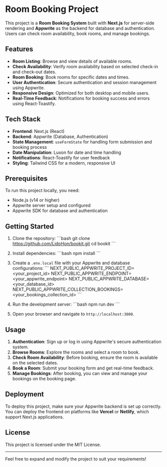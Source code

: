 # Room Booking Project

This project is a **Room Booking System** built with **Next.js** for server-side rendering and **Appwrite** as the backend for database and authentication. Users can check room availability, book rooms, and manage bookings.

## Features

- **Room Listing**: Browse and view details of available rooms.
- **Check Availability**: Verify room availability based on selected check-in and check-out dates.
- **Room Booking**: Book rooms for specific dates and times.
- **User Authentication**: Secure authentication and session management using Appwrite.
- **Responsive Design**: Optimized for both desktop and mobile users.
- **Real-Time Feedback**: Notifications for booking success and errors using React-Toastify.

## Tech Stack

- **Frontend**: Next.js (React)
- **Backend**: Appwrite (Database, Authentication)
- **State Management**: `useFormState` for handling form submission and booking process
- **Date Manipulation**: Luxon for date and time handling
- **Notifications**: React-Toastify for user feedback
- **Styling**: Tailwind CSS for a modern, responsive UI

## Prerequisites

To run this project locally, you need:

- Node.js (v14 or higher)
- Appwrite server setup and configured
- Appwrite SDK for database and authentication

## Getting Started

1. Clone the repository:
   \`\`\`bash
   git clone https://github.com/LidoHon/bookit.git
   cd bookit
   \`\`\`

2. Install dependencies:
   \`\`\`bash
   npm install
   \`\`\`

3. Create a `.env.local` file with your Appwrite and database configurations:
   \`\`\`
   NEXT_PUBLIC_APPWRITE_PROJECT_ID=<your_project_id>
   NEXT_PUBLIC_APPWRITE_ENDPOINT=<your_appwrite_endpoint>
   NEXT_PUBLIC_APPWRITE_DATABASE=<your_database_id>
   NEXT_PUBLIC_APPWRITE_COLLECTION_BOOKINGS=<your_bookings_collection_id>
   \`\`\`

4. Run the development server:
   \`\`\`bash
   npm run dev
   \`\`\`

5. Open your browser and navigate to `http://localhost:3000`.

## Usage

1. **Authentication**: Sign up or log in using Appwrite's secure authentication system.
2. **Browse Rooms**: Explore the rooms and select a room to book.
3. **Check Room Availability**: Before booking, ensure the room is available on the selected dates.
4. **Book a Room**: Submit your booking form and get real-time feedback.
5. **Manage Bookings**: After booking, you can view and manage your bookings on the booking page.

## Deployment

To deploy this project, make sure your Appwrite backend is set up correctly. You can deploy the frontend on platforms like **Vercel** or **Netlify**, which support Next.js applications.

## License

This project is licensed under the MIT License.

---

Feel free to expand and modify the project to suit your requirements!
